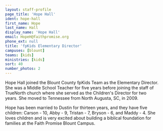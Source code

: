 ```yaml
---
layout: staff-profile
page_title: 'Hope Hall'
ident: hope-hall
first_name: Hope
last_name: Hall
display_name: 'Hope Hall'
email: HopeH@faithpromise.org
phone_ext: null
title: 'fpKids Elementary Director'
campuses: [blount]
teams: [kids]
ministries: [kids]
sort: 40
number_photos: 2
---
```


Hope Hall joined the Blount County fpKids Team as the Elementary Director. She was a Middle School Teacher for five years before joining the staff of TrueNorth church where she served as the Children's Director for two years. She moved to Tennessee from North Augusta, SC, in 2009.

Hope has been married to Dustin for thirteen years, and they have five children: Carson - 10, Abby - 9, Tristan - 7, Bryson - 6, and Maddy - 4. She loves children and is very excited about building a biblical foundation for families at the Faith Promise Blount Campus.